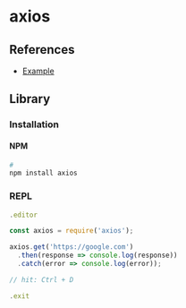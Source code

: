 # axios

## References

- [Example](https://github.com/axios/axios#example)

## Library

### Installation

#### NPM

```sh
#
npm install axios
```

### REPL

```js
.editor

const axios = require('axios');

axios.get('https://google.com')
  .then(response => console.log(response))
  .catch(error => console.log(error));

// hit: Ctrl + D

.exit
```
